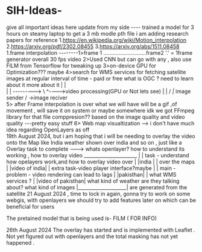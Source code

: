 # SIH-Ideas-
give all important ideas here
update from my side ---- 
trained a model for 3 hours on steamy laptop to get a 3 mb modle pth file 
i am adding research papers for reference 
1.https://en.wikipedia.org/wiki/Motion_interpolation
2.https://arxiv.org/pdf/2302.08455
3.https://arxiv.org/abs/1511.08458
1.frame interpolation --------1>frame 1 ............................frame2   '.' = 1frame generator overall 30 fps video
                              2>Used CNN but can go with any , also use FILM from Tensorflow for tweaking up 
                              3>on-device GPU for Optimization??? maybe
                              4>search for WMS services for fetching satellite images at regular interval of time - paid or free
                              what is OGC ? need to learn about it more about it
                              |   |            \
                              |   | --------->  \       ^---->video processing(GPU or Not lets see) 
                              |   |             /      _|_
                              image sender     / ->image reciver  
                              5> after Frame interpolation is over what we will have will be a gif ,of movement , 
                                 will save it on system or maybe somewhere idk we got FFmpeg library for that
                                 file comppresion?? based on the image quality and video quality ---pretty easy stuff 
                              6> Web map visualtization --> i don't have much idea regarding OpenLayers as off                   
                                 19th August 2024, but i am hoping that i will be needing to overlay the video onto the Map 
                                 like India weather shown over india and so on , just like a Overlay
                                 task to complete ---> whats openlayer? how to understand its working , how to overlay
                                 video
                                 ______________________
                                 |                    |     task - understand how opelayers work,and how to overlay video over 
                                 | |india  |          |           over the maps
                                 | |video of india|   |     extra task-video player interface?maybe
                                 |                    |     main - problem - video rendering can lead to lags 
                                 | |pakisthan|        |            what WMS services ? 
                                 | |video of pakisthan|     what kind of weather are they talking about? what kind of images 
                                 |____________________|     are generated from the satellite
21 August 2024 , time to lock in again, gonna try to work on some webgis, with openlayers
we should try to add features later on which can be beneficial for users 


The pretained model that is being used is- FILM ( FOR INFO)


26th August 2024
The overlay has started and is implemented with Leaflet .
Not yet figured out with openlayers and the total masking has not yet happened .
                              
